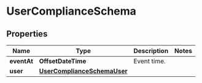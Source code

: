 

# UserComplianceSchema


## Properties

| Name | Type | Description | Notes |
|------------ | ------------- | ------------- | -------------|
|**eventAt** | **OffsetDateTime** | Event time. |  |
|**user** | [**UserComplianceSchemaUser**](UserComplianceSchemaUser.md) |  |  |



